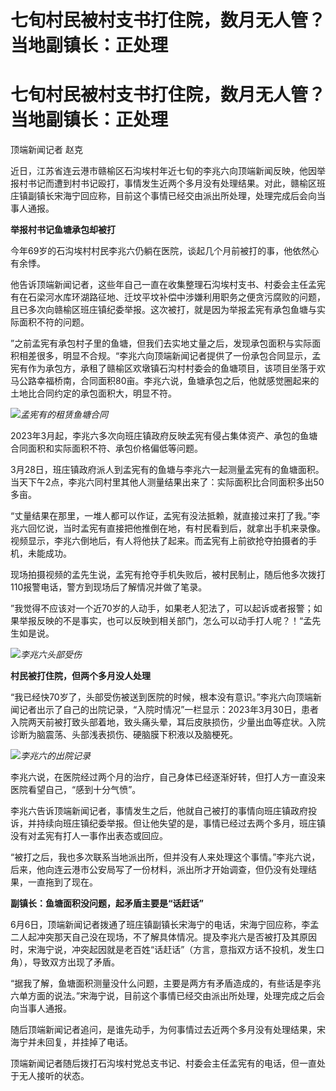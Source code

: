 # 七旬村民被村支书打住院，数月无人管？当地副镇长：正处理

# 七旬村民被村支书打住院，数月无人管？当地副镇长：正处理

顶端新闻记者 赵克

近日，江苏省连云港市赣榆区石沟埃村年近七旬的李兆六向顶端新闻反映，他因举报村书记而遭到村书记殴打，事情发生近两个多月没有处理结果。对此，赣榆区班庄镇副镇长宋海宁回应称，目前这个事情已经交由派出所处理，处理完成后会向当事人通报。

**举报村书记鱼塘承包却被打**

今年69岁的石沟埃村村民李兆六仍躺在医院，谈起几个月前被打的事，他依然心有余悸。

他告诉顶端新闻记者，这些年自己一直在收集整理石沟埃村支书、村委会主任孟宪有在石梁河水库环湖路征地、迁坟平坟补偿中涉嫌利用职务之便贪污腐败的问题，且已多次向赣榆区班庄镇纪委举报。这次被打，就是因为举报孟宪有承包鱼塘与实际面积不符的问题。

”之前孟宪有承包村子里的鱼塘，但我们去实地丈量之后，发现承包面积与实际面积相差很多，明显不合规。“李兆六向顶端新闻记者提供了一份承包合同显示，孟宪有作为承包方，承租了赣榆区欢墩镇石沟村村委会的鱼塘项目，该项目坐落于欢马公路幸福桥南，合同面积80亩。李兆六说，鱼塘承包之后，他就感觉圈起来的土地比合同约定的承包面积大，明显不符。

![](https://inews.gtimg.com/om_bt/OEPHwmU1V3eUKXHcOeepMGrK8DY4xzBXTPLha0L0qhKz8AA/1000)_孟宪有的租赁鱼塘合同_

2023年3月起，李兆六多次向班庄镇政府反映孟宪有侵占集体资产、承包的鱼塘合同面积和实际面积不符、承包价格偏低等问题。

3月28日，班庄镇政府派人到孟宪有的鱼塘与李兆六一起测量孟宪有的鱼塘面积。当天下午2点，李兆六同村里其他人测量结果出来了：实际面积比合同面积多出50多亩。

“丈量结果在那里，一堆人都可以作证，孟宪有没法抵赖，就直接过来打了我。”李兆六回忆说，当时孟宪有直接把他推倒在地，有村民看到后，就拿出手机来录像。视频显示，李兆六倒地后，有人将他扶了起来。而孟宪有上前欲抢夺拍摄者的手机，未能成功。

现场拍摄视频的孟先生说，孟宪有抢夺手机失败后，被村民制止，随后他多次拨打110报警电话，警方到现场后了解情况并做了笔录。

”我觉得不应该对一个近70岁的人动手，如果老人犯法了，可以起诉或者报警；如果举报反映的不是事实，也可以反映到相关部门，怎么可以动手打人呢？！“孟先生如是说。

![](https://inews.gtimg.com/om_bt/Or8hHtenkmmQqc8ygfdp1re7UkCu_Q6Xtc2wsKLiMoQnEAA/1000)_李兆六头部受伤_

**村民被打住院，但两个多月没人处理**

“我已经快70岁了，头部受伤被送到医院的时候，根本没有意识。”李兆六向顶端新闻记者出示了自己的出院记录，“入院时情况”一栏显示：2023年3月30日，患者入院两天前被打致头部着地，致头痛头晕，耳后皮肤损伤，少量出血等症状。入院诊断为脑震荡、头部浅表损伤、硬脑膜下积液以及脑梗死。

![](https://inews.gtimg.com/om_bt/OoGa98MLxwTWpVHdfG2ZTZfT9LdhZYZj78J3mHJykifuMAA/1000)_李兆六的出院记录_

李兆六说，在医院经过两个月的治疗，自己身体已经逐渐好转，但打人方一直没来医院看望自己，“感到十分气愤”。

李兆六告诉顶端新闻记者，事情发生之后，他就自己被打的事情向班庄镇政府投诉，并持续向班庄镇纪委举报。但让他失望的是，事情已经过去两个多月，班庄镇没有对孟宪有打人一事作出表态或回应。

“被打之后，我也多次联系当地派出所，但并没有人来处理这个事情。”李兆六说，后来，他向连云港市公安局写了一份材料，派出所才开始调查，但仍没有处理结果，一直拖到了现在。

**副镇长：鱼塘面积没问题，起矛盾主要是“话赶话”**

6月6日，顶端新闻记者拨通了班庄镇副镇长宋海宁的电话，宋海宁回应称，李孟二人起冲突那天自己没在现场，不了解具体情况。提及李兆六是否被打及其原因时，宋海宁说，冲突起因就是老百姓“话赶话”（方言，意指双方话不投机，发生口角），导致双方出现了矛盾。

“据我了解，鱼塘面积测量没什么问题，主要是两方有矛盾造成的，有些话是李兆六单方面的说法。”宋海宁说，目前这个事情已经交由派出所处理，处理完成之后会向当事人通报。

随后顶端新闻记者追问，是谁先动手，为何事情过去近两个多月没有处理结果，宋海宁并未回复，并挂掉了电话。

顶端新闻记者随后拨打石沟埃村党总支书记、村委会主任孟宪有的电话，但一直处于无人接听的状态。

